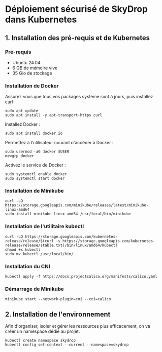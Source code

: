 # Déploiement sécurisé de SkyDrop dans Kubernetes

## 1. Installation des pré-requis et de Kubernetes

### Pré-requis

- Ubuntu 24.04
- 6 GB de mémoire vive
- 35 Gio de stockage

### Installation de Docker

Assurez vous que tous vos packages système sont à jours, puis installez curl

```shell
sudo apt update
sudo apt install -y apt-transport-https curl
```

Installez Docker :

```shell
sudo apt install docker.io
```

Permettez à l'utilisateur courant d'accéder à Docker :

```shell
sudo usermod -aG docker $USER
newgrp docker
```

Activez le service de Docker :

```shell
sudo systemctl enable docker
sudo systemctl start docker
```

### Installation de Minikube

```shell
curl -LO https://storage.googleapis.com/minikube/releases/latest/minikube-linux-amd64
sudo install minikube-linux-amd64 /usr/local/bin/minikube
```

### Installation de l'utilitaire kubectl

```shell
curl -LO https://storage.googleapis.com/kubernetes-release/release/$(curl -s https://storage.googleapis.com/kubernetes-release/release/stable.txt)/bin/linux/amd64/kubectl
chmod +x kubectl
sudo mv kubectl /usr/local/bin/
```

### Installation du CNI

```shell
kubectl apply -f https://docs.projectcalico.org/manifests/calico.yaml
```

### Démarrage de Minikube

```shell
minikube start --network-plugin=cni --cni=calico
```

## 2. Installation de l'environnement

Afin d'organiser, isoler et gérer les ressources plus efficacement, on va créer un namespace dédié au projet.

```shell
kubectl create namespace skydrop
kubectl config set-context --current --namespace=skydrop
```
